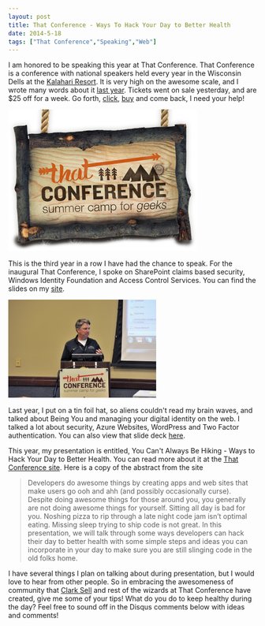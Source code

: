 ```yaml
---
layout: post
title: That Conference - Ways To Hack Your Day to Better Health
date: 2014-5-18
tags: ["That Conference","Speaking","Web"]
---
```

I am honored to be speaking this year at That Conference. That Conference is a conference with national speakers held every
year in the Wisconsin Dells at the [Kalahari Resort](http://www.kalahariresorts.com/wisconsin). It is very high on the awesome scale,
and I wrote many words about it [last year](http://www.jptacek.com/2013/05/that-conference-2013/).
Tickets went on sale yesterday, and are $25 off for a week. Go forth, [click](https://www.thatconference.com/Home/TicketRegistration),
[buy](https://www.eventbrite.com/e/that-conference-2014-tickets-7410869109) and come back, I need your help!

![That Conference Logo](thatConferenceLogo.png)

This is the third year in a row I have had the chance to speak. For
the inaugural That Conference, I spoke on SharePoint claims based security, Windows Identity Foundation and Access Control
Services. You can find the slides on my [site](http://www.jptacek.com//2012/08/that-conference-slide-deck/).

![2012 That Conference](ThatConference-1024x681-300x199.jpg)


Last year, I put on a tin foil hat, so aliens couldn't read my brain waves, and talked about Being You and managing your
digital identity on the web. I talked a lot about security, Azure Websites, WordPress and Two Factor authentication. You can also
 view that slide deck [here](http://www.jptacek.com/2013/08/2013-that-conference-presentation/).

This year, my presentation is entitled, You Can't Always Be Hiking - Ways to Hack Your Day to Better Health. You can read
more about it at the [That Conference site](https://www.thatconference.com/Sessions/Session/2271). Here is a copy of the
abstract from the site


>Developers do awesome things by creating apps and web sites that make users go ooh and ahh (and possibly occasionally curse).
Despite doing awesome things for those around you, you generally are not doing awesome things for yourself. Sitting all day is
bad for you. Noshing pizza to rip through a late night code jam isn’t optimal eating. Missing sleep trying to ship code is
not great. In this presentation, we will talk through some ways developers can hack their day to better health with some simple steps
and ideas you can incorporate in your day to make sure you are still slinging code in the old folks home.

I have several things I plan on talking about during presentation, but I would love to hear from other people. So in
 embracing the awesomeness of community that [Clark Sell](http://www.csell.net/) and rest of the wizards at That Conference
 have created, give
 me some of your tips! What do you
do to keep healthy during the day? Feel free to sound off in the Disqus comments below with ideas and comments!


